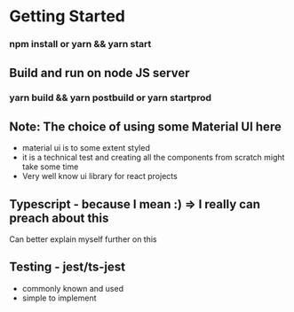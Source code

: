 # Getting Started

### npm install or yarn && yarn start

## Build and run on node JS server

### yarn build && yarn postbuild or yarn startprod

## Note: The choice of using some Material UI here

-   material ui is to some extent styled
-   it is a technical test and creating all the components from scratch might take some time
-   Very well know ui library for react projects

## Typescript - because I mean :) => I really can preach about this

Can better explain myself further on this

## Testing - jest/ts-jest

-   commonly known and used
-   simple to implement
